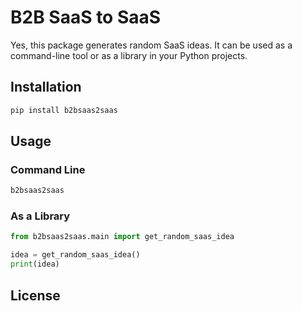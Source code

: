 # B2B SaaS to SaaS

Yes, this package generates random SaaS ideas. It can be used as a command-line tool or as a library in your Python projects. 

## Installation

```bash
pip install b2bsaas2saas
```

## Usage

### Command Line

```bash
b2bsaas2saas
```

### As a Library

```python
from b2bsaas2saas.main import get_random_saas_idea

idea = get_random_saas_idea()
print(idea)
```

## License